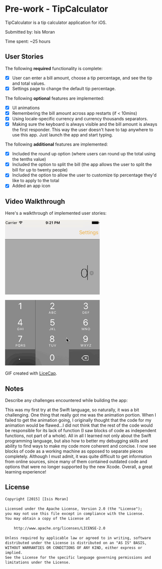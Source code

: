 # Pre-work - TipCalculator

TipCalculator is a tip calculator application for iOS.

Submitted by: Isis Moran

Time spent: ~25 hours 

## User Stories

The following **required** functionality is complete:

* [x] User can enter a bill amount, choose a tip percentage, and see the tip and total values.
* [x] Settings page to change the default tip percentage.

The following **optional** features are implemented:
* [x] UI animations
* [x] Remembering the bill amount across app restarts (if < 10mins)
* [x] Using locale-specific currency and currency thousands separators.
* [x] Making sure the keyboard is always visible and the bill amount is always the first responder. This way the user doesn't have to tap anywhere to use this app. Just launch the app and start typing.

The following **additional** features are implemented:

- [x] Included the round up option (where users can round up the total using the tenths value)
- [x] Included the option to split the bill (the app allows the user to split the bill for up to twenty people)
- [x] Included the option to allow the user to customize tip percentage they'd like to apply to the total
- [x] Added an app icon

## Video Walkthrough

Here's a walkthrough of implemented user stories:

![Walkthrough](TipCalculator.gif)

GIF created with [LiceCap](http://www.cockos.com/licecap/).

## Notes

Describe any challenges encountered while building the app:

This was my first try at the Swift language, so naturally, it was a bit challenging. One thing that really got me was the animation portion. When I failed to get the animation going, I originally thought that the code for my animation would be flawed...I did not think that the rest of the code would be responsible for its lack of function (I saw blocks of code as independent functions, not part of a whole). All in all I learned not only about the Swift programming language, but also how to better my debugging skills and ability to find ways to make my code more coherent and concise. I now see blocks of code as a working machine as opposed to separate pieces completely. Although I must admit, it was quite difficult to get information from online sources, since many of them contained outdated code and options that were no longer supported by the new Xcode. Overall, a great learning experience!

## License

    Copyright [2015] [Isis Moran]

    Licensed under the Apache License, Version 2.0 (the "License");
    you may not use this file except in compliance with the License.
    You may obtain a copy of the License at

        http://www.apache.org/licenses/LICENSE-2.0

    Unless required by applicable law or agreed to in writing, software
    distributed under the License is distributed on an "AS IS" BASIS,
    WITHOUT WARRANTIES OR CONDITIONS OF ANY KIND, either express or implied.
    See the License for the specific language governing permissions and
    limitations under the License.
